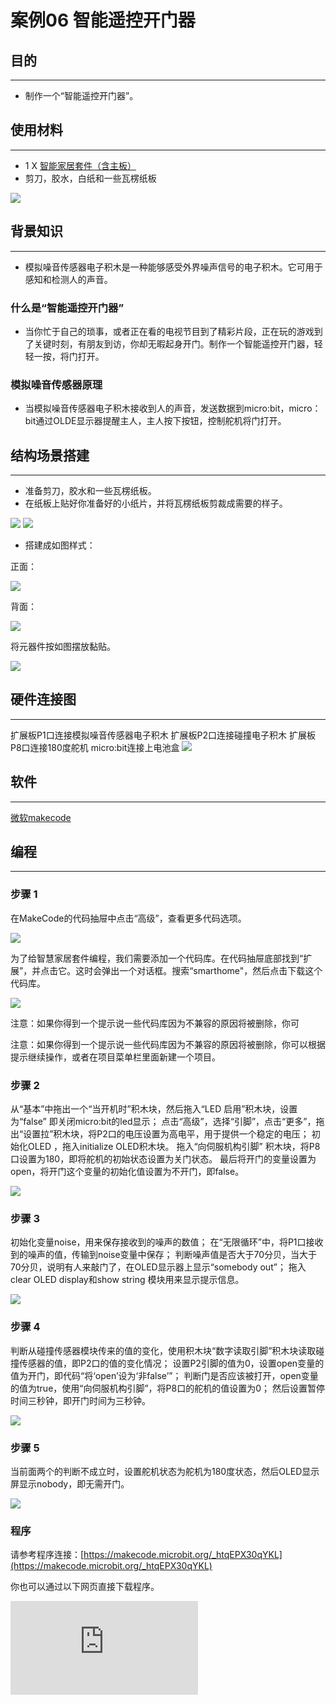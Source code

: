 ﻿# 案例06 智能遥控开门器

## 目的
---

- 制作一个“智能遥控开门器”。

## 使用材料
---

- 1 X [智能家居套件（含主板）](https://item.taobao.com/item.htm?ft=t&id=609328225464)
- 剪刀，胶水，白纸和一些瓦楞纸板

![](https://wiki-media-ef.oss-cn-hongkong.aliyuncs.com/docs/microbit/wisdom-life/microbit-smart-home-kit/images/NKJyemH.jpg)

## 背景知识
---

- 模拟噪音传感器电子积木是一种能够感受外界噪声信号的电子积木。它可用于感知和检测人的声音。


### 什么是“智能遥控开门器”

- 当你忙于自己的琐事，或者正在看的电视节目到了精彩片段，正在玩的游戏到了关键时刻，有朋友到访，你却无暇起身开门。制作一个智能遥控开门器，轻轻一按，将门打开。

### 模拟噪音传感器原理

- 当模拟噪音传感器电子积木接收到人的声音，发送数据到micro:bit，micro：bit通过OLDE显示器提醒主人，主人按下按钮，控制舵机将门打开。


## 结构场景搭建
---

- 准备剪刀，胶水和一些瓦楞纸板。
- 在纸板上贴好你准备好的小纸片，并将瓦楞纸板剪裁成需要的样子。

![](https://wiki-media-ef.oss-cn-hongkong.aliyuncs.com/docs/microbit/wisdom-life/microbit-smart-home-kit/images/CKIwMbh.jpg)
![](https://wiki-media-ef.oss-cn-hongkong.aliyuncs.com/docs/microbit/wisdom-life/microbit-smart-home-kit/images/Svav9XC.jpg)
- 搭建成如图样式：

正面：

![](https://wiki-media-ef.oss-cn-hongkong.aliyuncs.com/docs/microbit/wisdom-life/microbit-smart-home-kit/images/cHJ6Tup.jpg)


背面：

![](https://wiki-media-ef.oss-cn-hongkong.aliyuncs.com/docs/microbit/wisdom-life/microbit-smart-home-kit/images/oTuc2q4.jpg)

将元器件按如图摆放黏贴。

![](https://wiki-media-ef.oss-cn-hongkong.aliyuncs.com/docs/microbit/wisdom-life/microbit-smart-home-kit/images/ztjY4AQ.jpg)


## 硬件连接图
---
扩展板P1口连接模拟噪音传感器电子积木
扩展板P2口连接碰撞电子积木
扩展板P8口连接180度舵机
micro:bit连接上电池盒
![](https://wiki-media-ef.oss-cn-hongkong.aliyuncs.com/docs/microbit/wisdom-life/microbit-smart-home-kit/images/p6ZtIJS.jpg)

## 软件
---
[微软makecode](https://makecode.microbit.org/#)


## 编程
---
### 步骤 1

在MakeCode的代码抽屉中点击“高级”，查看更多代码选项。

![](https://wiki-media-ef.oss-cn-hongkong.aliyuncs.com/docs/microbit/wisdom-life/microbit-smart-home-kit/images/smart_home_kit_case_01_01.png)

为了给智慧家居套件编程，我们需要添加一个代码库。在代码抽屉底部找到“扩展”，并点击它。这时会弹出一个对话框。搜索“smarthome"，然后点击下载这个代码库。

![](https://wiki-media-ef.oss-cn-hongkong.aliyuncs.com/docs/microbit/wisdom-life/microbit-smart-home-kit/images/smart_home_kit_case_01_02.png)

注意：如果你得到一个提示说一些代码库因为不兼容的原因将被删除，你可

注意：如果你得到一个提示说一些代码库因为不兼容的原因将被删除，你可以根据提示继续操作，或者在项目菜单栏里面新建一个项目。


### 步骤 2

从“基本”中拖出一个“当开机时”积木块，然后拖入“LED 启用”积木块，设置为“false” 即关闭micro:bit的led显示；
点击“高级”，选择“引脚”，点击“更多”，拖出“设置拉”积木块，将P2口的电压设置为高电平，用于提供一个稳定的电压；
初始化OLED ，拖入initialize OLED积木块。
拖入“向伺服机构引脚” 积木块，将P8口设置为180，即将舵机的初始状态设置为关门状态。
最后将开门的变量设置为open，将开门这个变量的初始化值设置为不开门，即false。


![](https://wiki-media-ef.oss-cn-hongkong.aliyuncs.com/docs/microbit/wisdom-life/microbit-smart-home-kit/images/smart_home_kit_case_06_03.png)

### 步骤 3
初始化变量noise，用来保存接收到的噪声的数值；
在“无限循环”中，将P1口接收到的噪声的值，传输到noise变量中保存；
判断噪声值是否大于70分贝，当大于70分贝，说明有人来敲门了，在OLED显示器上显示“somebody out”；
拖入clear OLED display和show string 模块用来显示提示信息。

![](https://wiki-media-ef.oss-cn-hongkong.aliyuncs.com/docs/microbit/wisdom-life/microbit-smart-home-kit/images/smart_home_kit_case_06_04.png)

### 步骤 4
判断从碰撞传感器模块传来的值的变化，使用积木块“数字读取引脚”积木块读取碰撞传感器的值，即P2口的值的变化情况；
设置P2引脚的值为0，设置open变量的值为开门，即代码“将‘open’设为‘非false’”；
判断门是否应该被打开，open变量的值为true，使用“向伺服机构引脚”，将P8口的舵机的值设置为0；
然后设置暂停时间三秒钟，即开门时间为三秒钟。

![](https://wiki-media-ef.oss-cn-hongkong.aliyuncs.com/docs/microbit/wisdom-life/microbit-smart-home-kit/images/smart_home_kit_case_06_05.png)

### 步骤 5

当前面两个的判断不成立时，设置舵机状态为舵机为180度状态，然后OLED显示屏显示nobody，即无需开门。

![](https://wiki-media-ef.oss-cn-hongkong.aliyuncs.com/docs/microbit/wisdom-life/microbit-smart-home-kit/images/smart_home_kit_case_06_06.png)

### 程序

请参考程序连接：[https://makecode.microbit.org/_htqEPX30qYKL](https://makecode.microbit.org/_htqEPX30qYKL)

你也可以通过以下网页直接下载程序。

<div
    style={{
        position: 'relative',
        paddingBottom: '60%',
        overflow: 'hidden',
    }}
>
    <iframe
        src="https://makecode.microbit.org/_htqEPX30qYKL"
        frameborder="0"
        sandbox="allow-popups allow-forms allow-scripts allow-same-origin"
        style={{
            position: 'absolute',
            width: '100%',
            height: '100%',
        }}
    />
</div>
---

## 结论
---

- 当检测到人，需要开门，OLED显示屏显示“somebody out”。
- 按下按钮，门自动打开3秒，三秒过后门自动关闭。
- 没有检测到人时，OLED显示屏显示“Nobody”。

![](https://wiki-media-ef.oss-cn-hongkong.aliyuncs.com/docs/microbit/wisdom-life/microbit-smart-home-kit/images/ioUPGkB.gif)

## 思考
---

- 吹太久风扇，觉得有点冷？ 想要控制风扇自动开关，该如何设计编程呢？


## 常见问题
---


## 相关阅读
---
